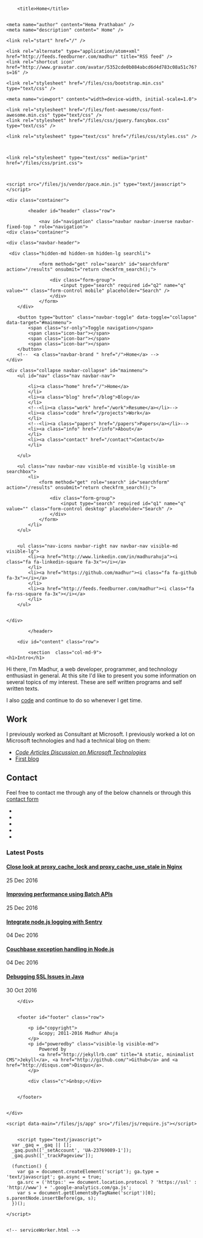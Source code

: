<!DOCTYPE html>

<html lang="en">

<head>
    <meta charset="utf-8" />
    
        <title>Home</title>
    

    <meta name="author" content="Hema Prathaban" />
    <meta name="description" content=" Home" />

    <link rel="start" href="/" />

    <link rel="alternate" type="application/atom+xml" href="http://feeds.feedburner.com/madhur" title="RSS feed" />
    <link rel="shortcut icon" href="http://www.gravatar.com/avatar/5352cde0b084abcd6d4d783c08a51c76?s=16" />

    <link rel="stylesheet" href="/files/css/bootstrap.min.css" type="text/css" />

    <meta name="viewport" content="width=device-width, initial-scale=1.0">

    <link rel="stylesheet" href="/files/font-awesome/css/font-awesome.min.css" type="text/css" />
    <link rel="stylesheet" href="/files/css/jquery.fancybox.css" type="text/css" />

    <link rel="stylesheet" type="text/css" href="/files/css/styles.css" />
    
    

    <link rel="stylesheet" type="text/css" media="print" href="/files/css/print.css">

     
   
    <script src="/files/js/vendor/pace.min.js" type="text/javascript"></script>
</head>

<body>

    <div class="container">
       
            <header id="header" class="row">

                <nav id="navigation" class="navbar navbar-inverse navbar-fixed-top " role="navigation">
    <div class="container">

    <div class="navbar-header">

     <div class="hidden-md hidden-sm hidden-lg searchli">

                <form method="get" role="search" id="searchform" action="/results" onsubmit="return checkfrm_search();">

                    <div class="form-group">
                        <input type="search" required id="q2" name="q" value="" class="form-control mobile" placeholder="Search" />
                    </div>
                </form>
        </div>

        <button type="button" class="navbar-toggle" data-toggle="collapse" data-target="#mainmenu">
            <span class="sr-only">Toggle navigation</span>
            <span class="icon-bar"></span>
            <span class="icon-bar"></span>
            <span class="icon-bar"></span>
        </button>
        <!--  <a class="navbar-brand " href="/">Home</a> -->
    </div>

    <div class="collapse navbar-collapse" id="mainmenu">
        <ul id="nav" class="nav navbar-nav">
            
            <li><a class="home" href="/">Home</a>
            </li>
            <li><a class="blog" href="/blog">Blog</a>
            </li>
            <!--<li><a class="work" href="/work">Resume</a></li>-->
            <li><a class="code" href="/projects">Work</a>
            </li>
            <!--<li><a class="papers" href="/papers">Papers</a></li>-->
            <li><a class="info" href="/info">About</a>
            </li>
            <li><a class="contact" href="/contact">Contact</a>
            </li>

        </ul>

        <ul class="nav navbar-nav visible-md visible-lg visible-sm searchbox">
            <li>
                <form method="get" role="search" id="searchform" action="/results" onsubmit="return checkfrm_search();">

                    <div class="form-group">
                        <input type="search" required id="q1" name="q" value="" class="form-control desktop" placeholder="Search" />
                    </div>
                </form>
            </li>
        </ul>


        <ul class="nav-icons navbar-right nav navbar-nav visible-md visible-lg">
            <li><a href="http://www.linkedin.com/in/madhurahuja"><i class="fa fa-linkedin-square fa-3x"></i></a>
            </li>
            <li><a href="https://github.com/madhur"><i class="fa fa-github fa-3x"></i></a>
            </li>
            <li><a href="http://feeds.feedburner.com/madhur"><i class="fa fa-rss-square fa-3x"></i></a>
            </li>
        </ul>


    </div>

</div>
</nav>


            </header>
       
        <div id="content" class="row">

            <section  class="col-md-9">
	<h1>Intro</h1>

<p>Hi there, I&#39;m Madhur, a web developer, programmer, and technology enthusiast in general. At this site I&#39;d like to present you some information on several topics of my interest. These are self written programs and self written texts.</p>

<p>I also <a href="/projects">code</a> and continue to do so whenever I get time.</p>

<h2>Work</h2>

<p>I previously worked as Consultant at Microsoft. I previously worked a lot on Microsoft technologies and had a technical blog on them:</p>

<ul>
<li> <em><a href="http://blogs.msdn.com/mahuja">Code Articles Discussion on Microsoft Technologies</a></em></li>
<li> <a href="http://madhurahuja.blogspot.in/">First blog</a></li>
</ul>

<h2>Contact</h2>

<p>Feel free to contact me through any of the below channels or through this <a href="/contact">contact form</a></p>

<ul class="contact-icons">
<li><a href="http://www.linkedin.com/in/madhurahuja"><i class="fa fa-linkedin-square fa-3x"></i><a/></li>
<li><a href="http://stackoverflow.com/users/507256/madhur-ahuja"><i class="fa fa-stack-overflow fa-3x"></i><a/></li>
<li><a href="https://github.com/madhur"><i class="fa fa-github fa-3x"></i><a/></li>
<li><a href="http://twitter.com/#!/madhur25"><i class="fa fa-twitter-square fa-3x"></i><a/></li>
<li><a href="mailto:ahuja.madhur@gmail.com"><i class="fa fa-inbox fa-3x"></i><a/></li>
</ul>

</section>

<aside id="secondary" class="col-md-3 visible-md visible-lg">
	<div class="category">
<h3>Latest Posts</h3>
<h4><a href="/blog/2016/12/25/proxy-cache-lock-nginx.html">Close look at proxy_cache_lock and proxy_cache_use_stale in Nginx</a></h4><time datetime="2016-12-25 00:00:00 +0530" pubdate="pubdate" class="date">25 Dec 2016</time><h4><a href="/blog/2016/12/25/batch-api-framework-nodejs.html">Improving performance using Batch APIs</a></h4><time datetime="2016-12-25 00:00:00 +0530" pubdate="pubdate" class="date">25 Dec 2016</time><h4><a href="/blog/2016/12/04/integrating-sentry-node.html">Integrate node.js logging with Sentry</a></h4><time datetime="2016-12-04 00:00:00 +0530" pubdate="pubdate" class="date">04 Dec 2016</time><h4><a href="/blog/2016/12/04/handling-couchbase-node.html">Couchbase exception handling in Node.js</a></h4><time datetime="2016-12-04 00:00:00 +0530" pubdate="pubdate" class="date">04 Dec 2016</time><h4><a href="/blog/2016/10/30/debugging-ssl-issues-java.html">Debugging SSL Issues in Java</a></h4><time datetime="2016-10-30 00:00:00 +0530" pubdate="pubdate" class="date">30 Oct 2016</time>


</div>


</aside>

<div class="c"></div>
	

	



	


        </div>


        <footer id="footer" class="row">

            <p id="copyright">
                &copy; 2011-2016 Madhur Ahuja
            </p>
            <p id="poweredby" class="visible-lg visible-md">
                Powered by
                <a href="http://jekyllrb.com" title="A static, minimalist CMS">Jekyll</a>, <a href="http://github.com/">Github</a> and <a href="http://disqus.com">Disqus</a>.
            </p>

            <div class="c">&nbsp;</div>


        </footer>


    </div>

    <script data-main="/files/js/app" src="/files/js/require.js"></script>

    
        <script type="text/javascript">
	  var _gaq = _gaq || [];
	  _gaq.push(['_setAccount', 'UA-23769089-1']);
	  _gaq.push(['_trackPageview']);

	  (function() {
		var ga = document.createElement('script'); ga.type = 'text/javascript'; ga.async = true;
		ga.src = ('https:' == document.location.protocol ? 'https://ssl' : 'http://www') + '.google-analytics.com/ga.js';
		var s = document.getElementsByTagName('script')[0]; s.parentNode.insertBefore(ga, s);
	  })();

	</script>
    

    <!-- serviceWorker.html -->
<script>
if ('serviceWorker' in navigator) {
    navigator.serviceWorker.register('/serviceWorker.js').then(function(reg) {
        if (!reg.installing) return;
        console.log("[*] ServiceWorker is installing...");

        var worker = reg.installing;
        worker.addEventListener('statechange', function() {
            if (worker.state == 'redundant') {
                console.log('[*] Install failed');
            }
            if (worker.state == 'installed') {
                console.log('[*] Install successful!');
            }
        });
    });
}

</script>

</body>

</html>
